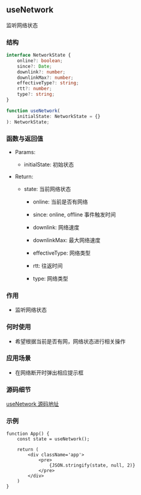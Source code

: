 ## useNetwork

监听网络状态

### 结构

```ts
interface NetworkState {
    online?: boolean;
    since?: Date;
    downlink?: number;
    downlinkMax?: number;
    effectiveType?: string;
    rtt?: number;
    type?: string;
}

function useNetwork(
    initialState: NetworkState = {}
): NetworkState;
```

### 函数与返回值

- Params:

    - initialState: 初始状态

- Return:

    - state: 当前网络状态

        - online: 当前是否有网络
    
        - since: online, offline 事件触发时间

        - downlink: 网络速度

        - downlinkMax: 最大网络速度

        - effectiveType: 网络类型

        - rtt: 往返时间

        - type: 网络类型

### 作用

- 监听网络状态

### 何时使用

- 希望根据当前是否有网，网络状态进行相关操作

### 应用场景

- 在网络断开时弹出相应提示框

### 源码细节

[useNetwork 源码地址](https://github.com/streamich/react-use/blob/master/src/useNetwork.ts)

### 示例

```tsx
function App() {
    const state = useNetwork();

    return (
        <div className='app'>
            <pre>
                {JSON.stringify(state, null, 2)}
            </pre>
        </div>
    )
}
```
